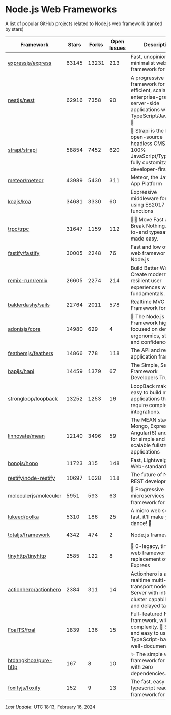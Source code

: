 # Node.js Web Frameworks
A list of popular GitHub projects related to Node.js web framework (ranked by stars)


| Framework | Stars | Forks | Open Issues | Description | Last Update | License |
| --------- | ----- | ----- | ----------- | ----------- | ----------- | ------- |
| [expressjs/express](https://github.com/expressjs/express) | 63145 | 13231 | 213 | Fast, unopinionated, minimalist web framework for node. | June 04, 2023 | MIT License |
| [nestjs/nest](https://github.com/nestjs/nest) | 62916 | 7358 | 90 | A progressive Node.js framework for building efficient, scalable, and enterprise-grade server-side applications with TypeScript/JavaScript 🚀 | February 15, 2024 | MIT License |
| [strapi/strapi](https://github.com/strapi/strapi) | 58854 | 7452 | 620 | 🚀 Strapi is the leading open-source headless CMS. It’s 100% JavaScript/TypeScript, fully customizable and developer-first. | February 16, 2024 | Other |
| [meteor/meteor](https://github.com/meteor/meteor) | 43989 | 5430 | 311 | Meteor, the JavaScript App Platform | February 15, 2024 | Other |
| [koajs/koa](https://github.com/koajs/koa) | 34681 | 3330 | 60 | Expressive middleware for node.js using ES2017 async functions | January 17, 2024 | MIT License |
| [trpc/trpc](https://github.com/trpc/trpc) | 31647 | 1159 | 112 | 🧙‍♀️  Move Fast and Break Nothing. End-to-end typesafe APIs made easy.  | February 15, 2024 | MIT License |
| [fastify/fastify](https://github.com/fastify/fastify) | 30005 | 2248 | 76 | Fast and low overhead web framework, for Node.js | February 14, 2024 | Other |
| [remix-run/remix](https://github.com/remix-run/remix) | 26605 | 2274 | 214 | Build Better Websites. Create modern, resilient user experiences with web fundamentals. | February 16, 2024 | MIT License |
| [balderdashy/sails](https://github.com/balderdashy/sails) | 22764 | 2011 | 578 | Realtime MVC Framework for Node.js | February 01, 2024 | MIT License |
| [adonisjs/core](https://github.com/adonisjs/core) | 14980 | 629 | 4 | 🚀 The Node.js Framework highly focused on developer ergonomics, stability and confidence | February 05, 2024 | MIT License |
| [feathersjs/feathers](https://github.com/feathersjs/feathers) | 14866 | 778 | 118 | The API and real-time application framework | February 15, 2024 | MIT License |
| [hapijs/hapi](https://github.com/hapijs/hapi) | 14459 | 1379 | 67 | The Simple, Secure Framework Developers Trust | January 29, 2024 | Other |
| [strongloop/loopback](https://github.com/strongloop/loopback) | 13252 | 1253 | 16 | LoopBack makes it easy to build modern applications that require complex integrations. | March 06, 2021 | Other |
| [linnovate/mean](https://github.com/linnovate/mean) | 12140 | 3496 | 59 | The MEAN stack uses Mongo, Express, Angular(6) and Node for simple and scalable fullstack js applications | July 09, 2023 |  |
| [honojs/hono](https://github.com/honojs/hono) | 11723 | 315 | 148 | Fast, Lightweight, Web-standards | February 16, 2024 | MIT License |
| [restify/node-restify](https://github.com/restify/node-restify) | 10697 | 1028 | 118 | The future of Node.js REST development | January 27, 2024 | MIT License |
| [moleculerjs/moleculer](https://github.com/moleculerjs/moleculer) | 5951 | 593 | 63 | :rocket: Progressive microservices framework for Node.js | February 03, 2024 | MIT License |
| [lukeed/polka](https://github.com/lukeed/polka) | 5310 | 186 | 25 | A micro web server so fast, it'll make you dance! :dancers: | January 21, 2024 | MIT License |
| [totaljs/framework](https://github.com/totaljs/framework) | 4342 | 474 | 2 | Node.js framework | August 30, 2023 | Other |
| [tinyhttp/tinyhttp](https://github.com/tinyhttp/tinyhttp) | 2585 | 122 | 8 | 🦄 0-legacy, tiny & fast web framework as a replacement of Express | January 31, 2024 | MIT License |
| [actionhero/actionhero](https://github.com/actionhero/actionhero) | 2384 | 311 | 14 | Actionhero is a realtime multi-transport nodejs API Server with integrated cluster capabilities and delayed tasks | February 05, 2024 | Apache License 2.0 |
| [FoalTS/foal](https://github.com/FoalTS/foal) | 1839 | 136 | 15 | Full-featured Node.js framework, with no complexity. 🚀 Simple and easy to use, TypeScript-based and well-documented. | November 05, 2023 | MIT License |
| [htdangkhoa/pure-http](https://github.com/htdangkhoa/pure-http) | 167 | 8 | 10 | ✨ The simple web framework for Node.js with zero dependencies. | November 29, 2023 | MIT License |
| [foxifyjs/foxify](https://github.com/foxifyjs/foxify) | 152 | 9 | 13 | The fast, easy to use & typescript ready web framework for Node.js | June 24, 2023 | MIT License |

*Last Update*: UTC 18:13, February 16, 2024
